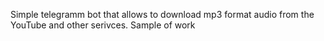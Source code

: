 Simple telegramm bot that allows to download mp3 format audio from the YouTube and other serivces. Sample of work
